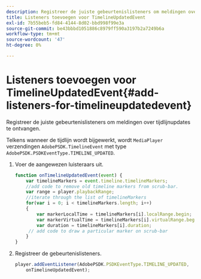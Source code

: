 ```yaml
---
description: Registreer de juiste gebeurtenislisteners om meldingen over tijdlijnupdates te ontvangen.
title: Listeners toevoegen voor TimelineUpdatedEvent
exl-id: 7b55beb5-fd84-4144-8d02-bbd998f99e3a
source-git-commit: be43bbbd1051886c8979ff590a3197b2a7249b6a
workflow-type: tm+mt
source-wordcount: '47'
ht-degree: 0%

---
```


# Listeners toevoegen voor TimelineUpdatedEvent{#add-listeners-for-timelineupdatedevent}

Registreer de juiste gebeurtenislisteners om meldingen over tijdlijnupdates te ontvangen.

Telkens wanneer de tijdlijn wordt bijgewerkt, wordt `MediaPlayer` verzendingen `AdobePSDK.TimelineEvent` met type `AdobePSDK.PSDKEventType.TIMELINE_UPDATED`.
1. Voer de aangewezen luisteraars uit.

   ```js
   function onTimelineUpdatedEvent(event) { 
       var timelineMarkers = event.timeline.timelineMarkers; 
       //add code to remove old timeline markers from scrub-bar. 
       var range = player.playbackRange; 
       //iterate through the list of timelineMarkers 
       for(var i = 0; i < timelineMarkers.length; i++) 
       { 
           var markerLocalTime = timelineMarkers[i].localRange.begin; 
           var markerVirtualTime = timelineMarkers[i].virtualRange.begin; 
           var duration = timelineMarkers[i].duration; 
        // add code to draw a particular marker on scrub-bar 
       }      
   }
   ```

1. Registreer de gebeurtenislisteners.

   ```js
   player.addEventListener(AdobePSDK.PSDKEventType.TIMELINE_UPDATED,  
       onTimelineUpdatedEvent);
   ```

